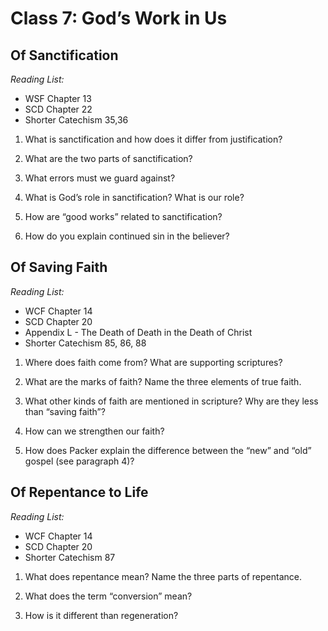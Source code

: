 # Class 7: God’s Work in Us

## Of Sanctification
*Reading List:*
- WSF Chapter 13
- SCD Chapter 22
- Shorter Catechism 35,36


1.  What is sanctification and how does it differ from justification?

2.  What are the two parts of sanctification?

3.  What errors must we guard against?

4.  What is God’s role in sanctification? What is our role?

5.  How are “good works” related to sanctification?

6.  How do you explain continued sin in the believer?

## Of Saving Faith
*Reading List:*
- WCF Chapter 14
- SCD Chapter 20
- Appendix L - The Death of Death in the Death of Christ
- Shorter Catechism 85, 86, 88


1.  Where does faith come from? What are supporting scriptures?

2.  What are the marks of faith? Name the three elements of true faith.

3.  What other kinds of faith are mentioned in scripture? Why are they
    less than “saving faith”?

4.  How can we strengthen our faith?

5.  How does Packer explain the difference between the “new” and “old”
    gospel (see paragraph 4)?

## Of Repentance to Life
*Reading List:*
- WCF Chapter 14
- SCD Chapter 20
- Shorter Catechism 87


1.  What does repentance mean? Name the three parts of repentance.

2.  What does the term “conversion” mean?

3.  How is it different than regeneration?
